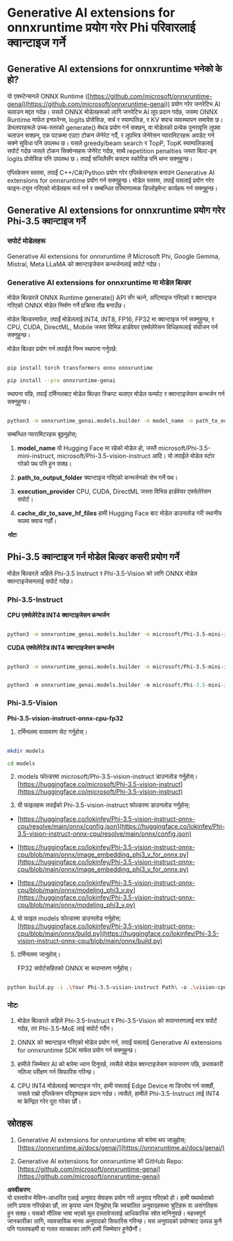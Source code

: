 # **Generative AI extensions for onnxruntime प्रयोग गरेर Phi परिवारलाई क्वान्टाइज गर्ने**

## **Generative AI extensions for onnxruntime भनेको के हो?**

यो एक्स्टेन्सनले ONNX Runtime ([https://github.com/microsoft/onnxruntime-genai](https://github.com/microsoft/onnxruntime-genai)) प्रयोग गरेर जनरेटिभ AI चलाउन मद्दत गर्दछ। यसले ONNX मोडेलहरूको लागि जनरेटिभ AI लूप प्रदान गर्दछ, जसमा ONNX Runtime मार्फत इनफरेन्स, logits प्रोसेसिङ, सर्च र स्याम्पलिङ, र KV क्याच व्यवस्थापन समावेश छ। डेभलपरहरूले उच्च-स्तरको generate() मेथड प्रयोग गर्न सक्छन्, वा मोडेलको प्रत्येक पुनरावृत्ति लूपमा चलाउन सक्छन्, एक पटकमा एउटा टोकन जेनेरेट गर्दै, र लूपभित्र जेनेरेसन प्यारामिटरहरू अपडेट गर्न सक्ने सुविधा पनि उपलब्ध छ। यसले greedy/beam search र TopP, TopK स्याम्पलिङलाई सपोर्ट गर्दछ जसले टोकन सिक्वेन्सहरू जेनेरेट गर्दछ, साथै repetition penalties जस्ता बिल्ट-इन logits प्रोसेसिङ पनि उपलब्ध छ। तपाईं सजिलैसँग कस्टम स्कोरिङ पनि थप्न सक्नुहुन्छ।

एप्लिकेसन स्तरमा, तपाईं C++/C#/Python प्रयोग गरेर एप्लिकेसनहरू बनाउन Generative AI extensions for onnxruntime प्रयोग गर्न सक्नुहुन्छ। मोडेल स्तरमा, तपाईं यसलाई प्रयोग गरेर फाइन-ट्युन गरिएको मोडेलहरू मर्ज गर्न र सम्बन्धित परिमाणात्मक डिप्लोइमेन्ट कार्यहरू गर्न सक्नुहुन्छ।

## **Generative AI extensions for onnxruntime प्रयोग गरेर Phi-3.5 क्वान्टाइज गर्ने**

### **सपोर्ट मोडेलहरू**

Generative AI extensions for onnxruntime ले Microsoft Phi, Google Gemma, Mistral, Meta LLaMA को क्वान्टाइजेसन कन्भर्जनलाई सपोर्ट गर्दछ।

### **Generative AI extensions for onnxruntime मा मोडेल बिल्डर**

मोडेल बिल्डरले ONNX Runtime generate() API सँग चल्ने, अप्टिमाइज गरिएको र क्वान्टाइज गरिएको ONNX मोडेल निर्माण गर्ने प्रक्रिया तीव्र बनाउँछ।

मोडेल बिल्डरमार्फत, तपाईं मोडेललाई INT4, INT8, FP16, FP32 मा क्वान्टाइज गर्न सक्नुहुन्छ, र CPU, CUDA, DirectML, Mobile जस्ता विभिन्न हार्डवेयर एक्सेलेरेसन विधिहरूलाई संयोजन गर्न सक्नुहुन्छ।

मोडेल बिल्डर प्रयोग गर्न तपाईंले निम्न स्थापना गर्नुपर्छ:

```bash

pip install torch transformers onnx onnxruntime

pip install --pre onnxruntime-genai

```

स्थापना पछि, तपाईं टर्मिनलबाट मोडेल बिल्डर स्क्रिप्ट चलाएर मोडेल फर्म्याट र क्वान्टाइजेसन कन्भर्जन गर्न सक्नुहुन्छ।

```bash

python3 -m onnxruntime_genai.models.builder -m model_name -o path_to_output_folder -p precision -e execution_provider -c cache_dir_to_save_hf_files

```

सम्बन्धित प्यारामिटरहरू बुझ्नुहोस्:

1. **model_name** यो Hugging Face मा रहेको मोडेल हो, जस्तै microsoft/Phi-3.5-mini-instruct, microsoft/Phi-3.5-vision-instruct आदि। यो तपाईंले मोडेल स्टोर गरेको पथ पनि हुन सक्छ।

2. **path_to_output_folder** क्वान्टाइज गरिएको कन्भर्जनको सेभ गर्ने पथ।

3. **execution_provider** CPU, CUDA, DirectML जस्ता विभिन्न हार्डवेयर एक्सेलेरेसन सपोर्ट।

4. **cache_dir_to_save_hf_files** हामी Hugging Face बाट मोडेल डाउनलोड गरी स्थानीय रूपमा क्याच गर्छौं।

***नोटः***

## **Phi-3.5 क्वान्टाइज गर्न मोडेल बिल्डर कसरी प्रयोग गर्ने**

मोडेल बिल्डरले अहिले Phi-3.5 Instruct र Phi-3.5-Vision को लागि ONNX मोडेल क्वान्टाइजेसनलाई सपोर्ट गर्दछ।

### **Phi-3.5-Instruct**

**CPU एक्सेलेरेटेड INT4 क्वान्टाइजेसन कन्भर्जन**

```bash

python3 -m onnxruntime_genai.models.builder -m microsoft/Phi-3.5-mini-instruct  -o ./onnx-cpu -p int4 -e cpu -c ./Phi-3.5-mini-instruct

```

**CUDA एक्सेलेरेटेड INT4 क्वान्टाइजेसन कन्भर्जन**

```bash

python3 -m onnxruntime_genai.models.builder -m microsoft/Phi-3.5-mini-instruct  -o ./onnx-cpu -p int4 -e cuda -c ./Phi-3.5-mini-instruct

```

```python

python3 -m onnxruntime_genai.models.builder -m microsoft/Phi-3.5-mini-instruct  -o ./onnx-cpu -p int4 -e cuda -c ./Phi-3.5-mini-instruct

```

### **Phi-3.5-Vision**

**Phi-3.5-vision-instruct-onnx-cpu-fp32**

1. टर्मिनलमा वातावरण सेट गर्नुहोस्।

```bash

mkdir models

cd models 

```

2. models फोल्डरमा microsoft/Phi-3.5-vision-instruct डाउनलोड गर्नुहोस्।  
[https://huggingface.co/microsoft/Phi-3.5-vision-instruct](https://huggingface.co/microsoft/Phi-3.5-vision-instruct)

3. यी फाइलहरू तपाईंको Phi-3.5-vision-instruct फोल्डरमा डाउनलोड गर्नुहोस्:

- [https://huggingface.co/lokinfey/Phi-3.5-vision-instruct-onnx-cpu/resolve/main/onnx/config.json](https://huggingface.co/lokinfey/Phi-3.5-vision-instruct-onnx-cpu/resolve/main/onnx/config.json)

- [https://huggingface.co/lokinfey/Phi-3.5-vision-instruct-onnx-cpu/blob/main/onnx/image_embedding_phi3_v_for_onnx.py](https://huggingface.co/lokinfey/Phi-3.5-vision-instruct-onnx-cpu/blob/main/onnx/image_embedding_phi3_v_for_onnx.py)

- [https://huggingface.co/lokinfey/Phi-3.5-vision-instruct-onnx-cpu/blob/main/onnx/modeling_phi3_v.py](https://huggingface.co/lokinfey/Phi-3.5-vision-instruct-onnx-cpu/blob/main/onnx/modeling_phi3_v.py)

4. यो फाइल models फोल्डरमा डाउनलोड गर्नुहोस्:  
[https://huggingface.co/lokinfey/Phi-3.5-vision-instruct-onnx-cpu/blob/main/onnx/build.py](https://huggingface.co/lokinfey/Phi-3.5-vision-instruct-onnx-cpu/blob/main/onnx/build.py)

5. टर्मिनलमा जानुहोस्।

   FP32 सपोर्टसहितको ONNX मा रूपान्तरण गर्नुहोस्।

```bash

python build.py -i .\Your Phi-3.5-vision-instruct Path\ -o .\vision-cpu-fp32 -p f32 -e cpu

```

### **नोटः**

1. मोडेल बिल्डरले अहिले Phi-3.5-Instruct र Phi-3.5-Vision को रूपान्तरणलाई मात्र सपोर्ट गर्दछ, तर Phi-3.5-MoE लाई सपोर्ट गर्दैन।

2. ONNX को क्वान्टाइज गरिएको मोडेल प्रयोग गर्न, तपाईं यसलाई Generative AI extensions for onnxruntime SDK मार्फत प्रयोग गर्न सक्नुहुन्छ।

3. हामीले जिम्मेवार AI को बारेमा ध्यान दिनुपर्छ, त्यसैले मोडेल क्वान्टाइजेसन रूपान्तरण पछि, प्रभावकारी नतिजा परीक्षण गर्न सिफारिस गरिन्छ।

4. CPU INT4 मोडेललाई क्वान्टाइज गरेर, हामी यसलाई Edge Device मा डिप्लोय गर्न सक्छौं, जसले राम्रो एप्लिकेसन परिदृश्यहरू प्रदान गर्दछ। त्यसैले, हामीले Phi-3.5-Instruct लाई INT4 मा केन्द्रित गरेर पूरा गरेका छौं।

## **स्रोतहरू**

1. Generative AI extensions for onnxruntime को बारेमा थप जान्नुहोस्: [https://onnxruntime.ai/docs/genai/](https://onnxruntime.ai/docs/genai/)

2. Generative AI extensions for onnxruntime को GitHub Repo: [https://github.com/microsoft/onnxruntime-genai](https://github.com/microsoft/onnxruntime-genai)

**अस्वीकरण**:  
यो दस्तावेज मेसिन-आधारित एआई अनुवाद सेवाहरू प्रयोग गरी अनुवाद गरिएको हो। हामी यथार्थताको लागि प्रयास गरिरहेका छौं, तर कृपया ध्यान दिनुहोस् कि स्वचालित अनुवादहरूमा त्रुटिहरू वा असंगतिहरू हुन सक्छ। यसको मौलिक भाषा भएको मूल दस्तावेजलाई आधिकारिक स्रोत मानिनुपर्छ। महत्त्वपूर्ण जानकारीका लागि, व्यावसायिक मानव अनुवादको सिफारिस गरिन्छ। यस अनुवादको प्रयोगबाट उत्पन्न कुनै पनि गलतफहमी वा गलत व्याख्याका लागि हामी जिम्मेवार हुनेछैनौं।